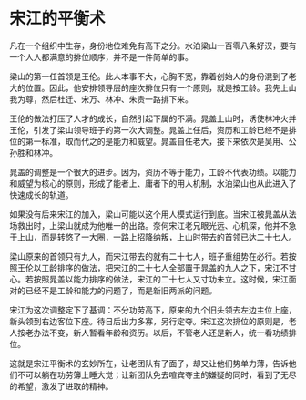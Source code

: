 # 宋江的平衡术

凡在一个组织中生存，身份地位难免有高下之分。水泊梁山一百零八条好汉，要有一个人人都满意的排位顺序，并不是一件简单的事。

梁山的第一任首领是王伦。此人本事不大，心胸不宽，靠着创始人的身份混到了老大的位置。因此，他安排领导层的座次排位只有一个原则，就是按工龄。我先上山我为尊，然后杜迁、宋万、林冲、朱贵一路排下来。

王伦的做法打压了人才的成长，自然引起下属的不满。晁盖上山时，诱使林冲火并王伦，引发了梁山领导班子的第一次大调整。晁盖上任后，资历和工龄已经不是排位的第一标准，取而代之的是能力和威望。晁盖自任老大，接下来依次是吴用、公孙胜和林冲。

晁盖的调整是一个很大的进步。因为，资历不等于能力，工龄不代表功绩。以能力和威望为核心的原则，形成了能者上、庸者下的用人机制，水泊梁山也从此进入了快速成长的轨道。

如果没有后来宋江的加入，梁山可能以这个用人模式运行到底。当宋江被晁盖从法场救出时，上梁山就成为他唯一的出路。奈何宋江老兄眼光远、心机深，他并不急于上山，而是转悠了一大圈，一路上招降纳叛，上山时带去的首领已达二十七人。

梁山原来的首领只有九人，而宋江带去的就有二十七人，班子重组势在必行。若按照王伦以工龄排序的做法，把宋江的二十七人全部置于晁盖的九人之下，宋江不甘心。若按照晁盖以能力排序的做法，宋江的二十七人又寸功未立。这时候，宋江面对的已经不是工龄和能力的问题了，而是新旧两派的问题。

宋江为这次调整定下了基调：不分功劳高下，原来的九个旧头领去左边主位上座，新头领到右边客位下座。待日后出力多寡，另行定夺。宋江这次排位的原则是，老人按老办法不变，新人暂看年龄和资历。以后，不管老人还是新人，统一看功绩排位。

这就是宋江平衡术的玄妙所在，让老团队有了面子，却又让他们势单力薄，告诉他们不可以躺在功劳簿上睡大觉；让新团队免去喧宾夺主的嫌疑的同时，看到了无尽的希望，激发了进取的精神。